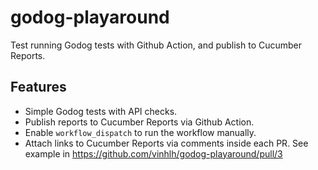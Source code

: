 # godog-playaround

Test running Godog tests with Github Action, and publish to Cucumber Reports.

## Features

- Simple Godog tests with API checks.
- Publish reports to Cucumber Reports via Github Action.
- Enable `workflow_dispatch` to run the workflow manually.
- Attach links to Cucumber Reports via comments inside each PR. See example in https://github.com/vinhlh/godog-playaround/pull/3
